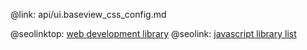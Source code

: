 @link: api/ui.baseview_css_config.md

@seolinktop: [web development library](https://webix.com)
@seolink: [javascript library list](https://webix.com/widget/list/)